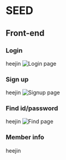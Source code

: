 # SEED


## Front-end

### Login 
heejin
![Login page](https://user-images.githubusercontent.com/69781566/125183156-371eef00-e24f-11eb-968f-33ce47722fff.png)



### Sign up
heejin
![Signup page](https://user-images.githubusercontent.com/69781566/125183159-40a85700-e24f-11eb-86f5-db080cf677e9.png)



### Find id/password
heejin
![Find page](https://user-images.githubusercontent.com/69781566/125183164-4867fb80-e24f-11eb-853b-bd510a8c6b27.png)



### Member info
heejin

